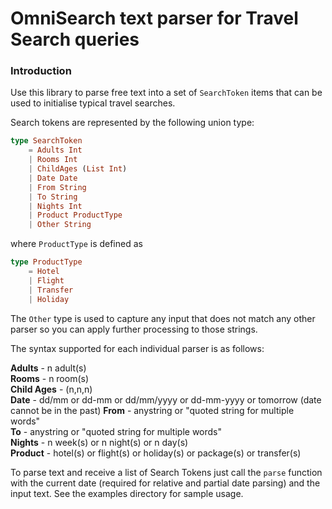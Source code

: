 # OmniSearch text parser for Travel Search queries

### Introduction
Use this library to parse free text into a set of `SearchToken` 
items that can be used to initialise typical travel searches.

Search tokens are represented by the following union type:

```elm
type SearchToken
    = Adults Int
    | Rooms Int
    | ChildAges (List Int)
    | Date Date
    | From String
    | To String
    | Nights Int
    | Product ProductType
    | Other String
```

where `ProductType` is defined as 

```elm
type ProductType
    = Hotel
    | Flight
    | Transfer
    | Holiday
```

The `Other` type is used to capture any input that does not 
match any other parser so you can apply further processing to
those strings.

The syntax supported for each individual parser is as follows:

**Adults** - n adult(s)  
**Rooms** - n room(s)  
**Child Ages** - (n,n,n)  
**Date** - dd/mm or dd-mm or dd/mm/yyyy or dd-mm-yyyy or tomorrow  (date cannot be in the past)
**From** - anystring or "quoted string for multiple words"  
**To** - anystring or "quoted string for multiple words"  
**Nights** - n week(s) or n night(s) or n day(s)  
**Product** - hotel(s) or flight(s) or holiday(s) or package(s) or transfer(s) 

To parse text and receive a list of Search Tokens just call the 
`parse` function with the current date (required for relative and 
partial date parsing) and the input text. See the examples directory
for sample usage.

